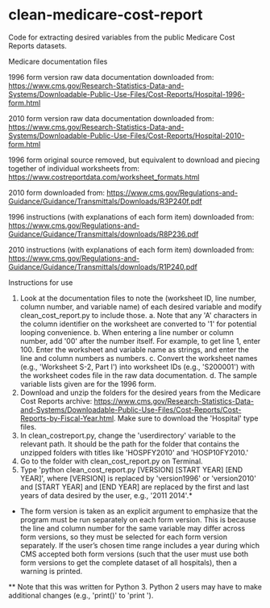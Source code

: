 # clean-medicare-cost-report
Code for extracting desired variables from the public Medicare Cost Reports datasets.


Medicare documentation files

1996 form version raw data documentation downloaded from: https://www.cms.gov/Research-Statistics-Data-and-Systems/Downloadable-Public-Use-Files/Cost-Reports/Hospital-1996-form.html

2010 form version raw data documentation downloaded from:
https://www.cms.gov/Research-Statistics-Data-and-Systems/Downloadable-Public-Use-Files/Cost-Reports/Hospital-2010-form.html

1996 form original source removed, but equivalent to download and piecing together of individual worksheets from: https://www.costreportdata.com/worksheet_formats.html 

2010 form downloaded from:
https://www.cms.gov/Regulations-and-Guidance/Guidance/Transmittals/Downloads/R3P240f.pdf

1996 instructions (with explanations of each form item) downloaded from: https://www.cms.gov/Regulations-and-Guidance/Guidance/Transmittals/downloads/R8P236.pdf

2010 instructions (with explanations of each form item) downloaded from: https://www.cms.gov/Regulations-and-Guidance/Guidance/Transmittals/downloads/R1P240.pdf


Instructions for use

1) Look at the documentation files to note the (worksheet ID, line number, column number, and variable name) of each desired variable and modify clean_cost_report.py to include those.
  a. Note that any 'A' characters in the column identifier on the worksheet are converted to '1' for potential looping convenience.
  b. When entering a line number or column number, add '00' after the number itself. For example, to get line 1, enter 100. Enter the worksheet and variable name as strings, and enter the line and column numbers as numbers.
  c. Convert the worksheet names (e.g., 'Worksheet S-2, Part I') into worksheet IDs (e.g., 'S200001') with the worksheet codes file in the raw data documentation.
  d. The sample variable lists given are for the 1996 form. 
2) Download and unzip the folders for the desired years from the Medicare Cost Reports archive: https://www.cms.gov/Research-Statistics-Data-and-Systems/Downloadable-Public-Use-Files/Cost-Reports/Cost-Reports-by-Fiscal-Year.html. Make sure to download the 'Hospital' type files.
3) In clean_costreport.py, change the 'userdirectory' variable to the relevant path. It should be the path for the folder that contains the unzipped folders with titles like 'HOSPFY2010' and 'HOSP10FY2010.'
4) Go to the folder with clean_cost_report.py on Terminal.
5) Type 'python clean_cost_report.py [VERSION] [START YEAR] [END YEAR]', where [VERSION] is replaced by 'version1996' or 'version2010' and [START YEAR] and [END YEAR] are replaced by the first and last years of data desired by the user, e.g., '2011 2014'.*


* The form version is taken as an explicit argument to emphasize that the program must be run separately on each form version. This is because the line and column number for the same variable may differ across form versions, so they must be selected for each form version separately. If the user’s chosen time range includes a year during which CMS accepted both form versions (such that the user must use both form versions to get the complete dataset of all hospitals), then a warning is printed.

** Note that this was written for Python 3. Python 2 users may have to make additional changes (e.g., 'print()' to 'print ').


